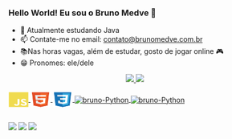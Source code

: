 ### Hello World! Eu sou o Bruno Medve 🤪
- 📒 Atualmente estudando Java 
- 📫 Contate-me no email: contato@brunomedve.com.br
- 📚Nas horas vagas, além de estudar, gosto de jogar online 🎮
- 😁 Pronomes: ele/dele


<div align="center">
  <a href="https://github.com/brunomedve">
  <img height="180em" src="https://github-readme-stats.vercel.app/api?username=brunomedve&show_icons=true&theme=dark&include_all_commits=true&count_private=true"/>
  <img height="180em" src="https://github-readme-stats.vercel.app/api/top-langs/?username=rafaballerini&layout=compact&langs_count=7&theme=dark"/>
</div>

  <div style="display: inline_block"><br>
  <img align="center" alt="bruno-Js" height="30" width="40" src="https://raw.githubusercontent.com/devicons/devicon/master/icons/javascript/javascript-plain.svg">
  <img align="center" alt="bruno-HTML" height="30" width="40" src="https://raw.githubusercontent.com/devicons/devicon/master/icons/html5/html5-original.svg">
  <img align="center" alt="bruno-CSS" height="30" width="40" src="https://raw.githubusercontent.com/devicons/devicon/master/icons/css3/css3-original.svg">
  <img align="center" alt="bruno-Python" height="30" width="40" src="https://cdn.jsdelivr.net/gh/devicons/devicon/icons/c/c-original.svg"> 
  <img align="center" alt="bruno-Python" height="30" width="40" src="https://cdn.jsdelivr.net/gh/devicons/devicon/icons/c/c-original.svg">
  </div>

 
  ##
  
  <div> 
  <a href="https://www.linkedin.com/in/bruno-medve-139b60232/" target="_blank"><img src="https://img.shields.io/badge/-LinkedIn-%230077B5?style=for-the-badge&logo=linkedin&logoColor=white" target="_blank"></a> 
  <a href="https://www.facebook.com/brunomedvebrl" target="_blank"><img src="https://img.shields.io/badge/Facebook-1877F2?style=for-the-badge&logo=facebook&logoColor=white" target="_blank"></a>
  <a href="https://chatdireto.com/11973512461" target="_blank"><img src="https://img.shields.io/badge/WhatsApp-25D366?style=for-the-badge&logo=whatsapp&logoColor=white" target="_blank"></a>
 
</div>
  
 

